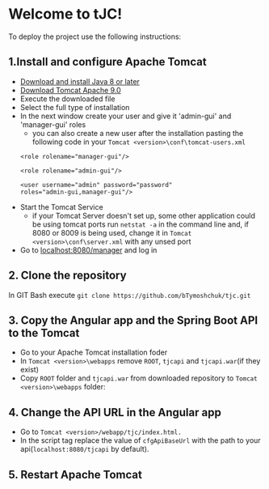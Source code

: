# Welcome to tJC!
To deploy the project use the following instructions:
## 1.Install and configure Apache Tomcat
- [Download and install Java 8 or later](https://www.oracle.com/technetwork/java/javase/downloads/index.html)
- [Download Tomcat Apache 9.0](http://mirror.klaus-uwe.me/apache/tomcat/tomcat-9/v9.0.24/bin/apache-tomcat-9.0.24.exe)
- Execute the downloaded file
- Select the full type of installation
- In the next window create your user and give it 'admin-gui' and 'manager-gui' roles
  - you can also create a new user after the installation pasting the following code in your `Tomcat <version>\conf\tomcat-users.xml`
  ```
  <role rolename="manager-gui"/>

  <role rolename="admin-gui"/>

  <user username="admin" password="password"
  roles="admin-gui,manager-gui"/>
  ```
- Start the Tomcat Service
  - if your Tomcat Server doesn't set up, some other application could be using tomcat ports run `netstat -a` in the command line and, if 8080 or 8009 is being used, change it in `Tomcat <version>\conf\server.xml` with any unsed port
- Go to [localhost:8080/manager](localhost:8080/manager) and log in
## 2. Clone the repository
In GIT Bash execute `git clone https://github.com/bTymoshchuk/tjc.git`
## 3. Copy the Angular app and the Spring Boot API to the Tomcat
 - Go to your Apache Tomcat installation foder
 - In `Tomcat <version>\webapps` remove `ROOT`, `tjcapi` and `tjcapi.war`(if they exist)
 - Copy `ROOT` folder and `tjcapi.war` from downloaded repository to `Tomcat <version>\webapps` folder:
## 4. Change the API URL in the Angular app
 - Go to `Tomcat <version>/webapp/tjc/index.html.`
 - In the script tag replace the value of `cfgApiBaseUrl` with the path to your api(`localhost:8080/tjcapi` by default).
## 5. Restart Apache Tomcat
